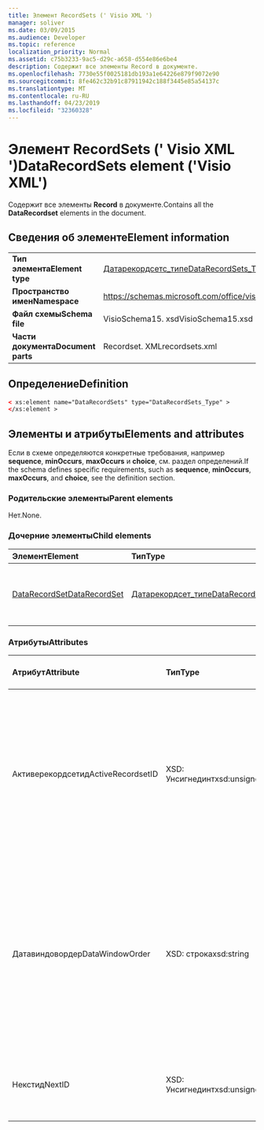 ```yaml
---
title: Элемент RecordSets (' Visio XML ')
manager: soliver
ms.date: 03/09/2015
ms.audience: Developer
ms.topic: reference
localization_priority: Normal
ms.assetid: c75b3233-9ac5-d29c-a658-d554e86e6be4
description: Содержит все элементы Record в документе.
ms.openlocfilehash: 7730e55f0025181db193a1e64226e879f9072e90
ms.sourcegitcommit: 8fe462c32b91c87911942c188f3445e85a54137c
ms.translationtype: MT
ms.contentlocale: ru-RU
ms.lasthandoff: 04/23/2019
ms.locfileid: "32360328"
---
```

# <a name="datarecordsets-element-visio-xml"></a><span data-ttu-id="eb991-103">Элемент RecordSets (' Visio XML ')</span><span class="sxs-lookup"><span data-stu-id="eb991-103">DataRecordSets element ('Visio XML')</span></span>

<span data-ttu-id="eb991-104">Содержит все элементы **Record** в документе.</span><span class="sxs-lookup"><span data-stu-id="eb991-104">Contains all the **DataRecordset** elements in the document.</span></span> 
  
## <a name="element-information"></a><span data-ttu-id="eb991-105">Сведения об элементе</span><span class="sxs-lookup"><span data-stu-id="eb991-105">Element information</span></span>

|||
|:-----|:-----|
|<span data-ttu-id="eb991-106">**Тип элемента**</span><span class="sxs-lookup"><span data-stu-id="eb991-106">**Element type**</span></span> <br/> |[<span data-ttu-id="eb991-107">Датарекордсетс_типе</span><span class="sxs-lookup"><span data-stu-id="eb991-107">DataRecordSets_Type</span></span>](datarecordsets_type-complextypevisio-xml.md) <br/> |
|<span data-ttu-id="eb991-108">**Пространство имен**</span><span class="sxs-lookup"><span data-stu-id="eb991-108">**Namespace**</span></span> <br/> |https://schemas.microsoft.com/office/visio/2012/main  <br/> |
|<span data-ttu-id="eb991-109">**Файл схемы**</span><span class="sxs-lookup"><span data-stu-id="eb991-109">**Schema file**</span></span> <br/> |<span data-ttu-id="eb991-110">VisioSchema15. xsd</span><span class="sxs-lookup"><span data-stu-id="eb991-110">VisioSchema15.xsd</span></span>  <br/> |
|<span data-ttu-id="eb991-111">**Части документа**</span><span class="sxs-lookup"><span data-stu-id="eb991-111">**Document parts**</span></span> <br/> |<span data-ttu-id="eb991-112">Recordset. XML</span><span class="sxs-lookup"><span data-stu-id="eb991-112">recordsets.xml</span></span>  <br/> |
   
## <a name="definition"></a><span data-ttu-id="eb991-113">Определение</span><span class="sxs-lookup"><span data-stu-id="eb991-113">Definition</span></span>

```XML
< xs:element name="DataRecordSets" type="DataRecordSets_Type" >
</xs:element >
```

## <a name="elements-and-attributes"></a><span data-ttu-id="eb991-114">Элементы и атрибуты</span><span class="sxs-lookup"><span data-stu-id="eb991-114">Elements and attributes</span></span>

<span data-ttu-id="eb991-115">Если в схеме определяются конкретные требования, например **sequence**, **minOccurs**, **maxOccurs** и **choice**, см. раздел определений.</span><span class="sxs-lookup"><span data-stu-id="eb991-115">If the schema defines specific requirements, such as **sequence**, **minOccurs**, **maxOccurs**, and **choice**, see the definition section.</span></span> 
  
### <a name="parent-elements"></a><span data-ttu-id="eb991-116">Родительские элементы</span><span class="sxs-lookup"><span data-stu-id="eb991-116">Parent elements</span></span>

<span data-ttu-id="eb991-117">Нет.</span><span class="sxs-lookup"><span data-stu-id="eb991-117">None.</span></span>
  
### <a name="child-elements"></a><span data-ttu-id="eb991-118">Дочерние элементы</span><span class="sxs-lookup"><span data-stu-id="eb991-118">Child elements</span></span>

|<span data-ttu-id="eb991-119">**Элемент**</span><span class="sxs-lookup"><span data-stu-id="eb991-119">**Element**</span></span>|<span data-ttu-id="eb991-120">**Тип**</span><span class="sxs-lookup"><span data-stu-id="eb991-120">**Type**</span></span>|<span data-ttu-id="eb991-121">**Описание**</span><span class="sxs-lookup"><span data-stu-id="eb991-121">**Description**</span></span>|
|:-----|:-----|:-----|
|[<span data-ttu-id="eb991-122">DataRecordSet</span><span class="sxs-lookup"><span data-stu-id="eb991-122">DataRecordSet</span></span>](datarecordset-element-datarecordsets_type-complextypevisio-xml.md) <br/> |[<span data-ttu-id="eb991-123">Датарекордсет_типе</span><span class="sxs-lookup"><span data-stu-id="eb991-123">DataRecordSet_Type</span></span>](datarecordset_type-complextypevisio-xml.md) <br/> |<span data-ttu-id="eb991-124">Содержит все элементы **Record** в документе.</span><span class="sxs-lookup"><span data-stu-id="eb991-124">Contains all the **DataRecordset** elements in the document.</span></span>  <br/> |
   
### <a name="attributes"></a><span data-ttu-id="eb991-125">Атрибуты</span><span class="sxs-lookup"><span data-stu-id="eb991-125">Attributes</span></span>

|<span data-ttu-id="eb991-126">**Атрибут**</span><span class="sxs-lookup"><span data-stu-id="eb991-126">**Attribute**</span></span>|<span data-ttu-id="eb991-127">**Тип**</span><span class="sxs-lookup"><span data-stu-id="eb991-127">**Type**</span></span>|<span data-ttu-id="eb991-128">**Обязательный**</span><span class="sxs-lookup"><span data-stu-id="eb991-128">**Required**</span></span>|<span data-ttu-id="eb991-129">**Описание**</span><span class="sxs-lookup"><span data-stu-id="eb991-129">**Description**</span></span>|<span data-ttu-id="eb991-130">**Возможные значения**</span><span class="sxs-lookup"><span data-stu-id="eb991-130">**Possible values**</span></span>|
|:-----|:-----|:-----|:-----|:-----|
|<span data-ttu-id="eb991-131">Активерекордсетид</span><span class="sxs-lookup"><span data-stu-id="eb991-131">ActiveRecordsetID</span></span>  <br/> |<span data-ttu-id="eb991-132">XSD: Унсигнединт</span><span class="sxs-lookup"><span data-stu-id="eb991-132">xsd:unsignedInt</span></span>  <br/> |<span data-ttu-id="eb991-133">необязательный</span><span class="sxs-lookup"><span data-stu-id="eb991-133">optional</span></span>  <br/> |<span data-ttu-id="eb991-134">ИДЕНТИФИКАТОР активного набора данных в окне " **Внешние данные** " при закрытии окна, чтобы его можно было восстановить при следующем открытии окна.</span><span class="sxs-lookup"><span data-stu-id="eb991-134">The ID of the active data recordset in the **External Data** window when the window closes, so that it can be restored the next time the window opens.</span></span>  <br/> |<span data-ttu-id="eb991-135">Значения типа XSD: Унсигнединт.</span><span class="sxs-lookup"><span data-stu-id="eb991-135">Values of the xsd:unsignedInt type.</span></span>  <br/> |
|<span data-ttu-id="eb991-136">Датавиндовордер</span><span class="sxs-lookup"><span data-stu-id="eb991-136">DataWindowOrder</span></span>  <br/> |<span data-ttu-id="eb991-137">XSD: строка</span><span class="sxs-lookup"><span data-stu-id="eb991-137">xsd:string</span></span>  <br/> |<span data-ttu-id="eb991-138">необязательный</span><span class="sxs-lookup"><span data-stu-id="eb991-138">optional</span></span>  <br/> |<span data-ttu-id="eb991-139">Порядок наборов записей данных, отображаемых на вкладках окна " **Внешние данные** ".</span><span class="sxs-lookup"><span data-stu-id="eb991-139">The order of the data recordsets displayed on the tabs of the **External Data** window.</span></span> <span data-ttu-id="eb991-140">Упорядоченный список идентификаторов записей данных, разделенных точкой с запятой.</span><span class="sxs-lookup"><span data-stu-id="eb991-140">An ordered list of data-recordset IDs, separated by semi-colons.</span></span>  <br/> |<span data-ttu-id="eb991-141">Значения типа String: XSD.</span><span class="sxs-lookup"><span data-stu-id="eb991-141">Values of the xsd:string type.</span></span>  <br/> |
|<span data-ttu-id="eb991-142">Некстид</span><span class="sxs-lookup"><span data-stu-id="eb991-142">NextID</span></span>  <br/> |<span data-ttu-id="eb991-143">XSD: Унсигнединт</span><span class="sxs-lookup"><span data-stu-id="eb991-143">xsd:unsignedInt</span></span>  <br/> |<span data-ttu-id="eb991-144">Обязательный</span><span class="sxs-lookup"><span data-stu-id="eb991-144">required</span></span>  <br/> |<span data-ttu-id="eb991-145">Следующий доступный идентификатор для нового набора записей данных.</span><span class="sxs-lookup"><span data-stu-id="eb991-145">The next available ID for a new data recordset.</span></span>  <br/> |<span data-ttu-id="eb991-146">Значения типа XSD: Унсигнединт.</span><span class="sxs-lookup"><span data-stu-id="eb991-146">Values of the xsd:unsignedInt type.</span></span>  <br/> |
   

